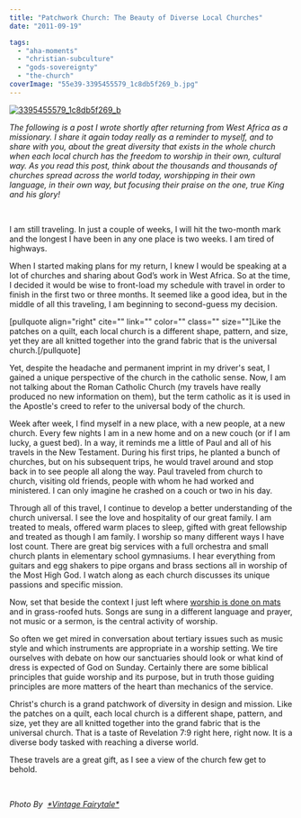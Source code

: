 ```yaml
---
title: "Patchwork Church: The Beauty of Diverse Local Churches"
date: "2011-09-19"

tags: 
  - "aha-moments"
  - "christian-subculture"
  - "gods-sovereignty"
  - "the-church"
coverImage: "55e39-3395455579_1c8db5f269_b.jpg"
---
```


[![3395455579_1c8db5f269_b](images/55e39-3395455579_1c8db5f269_b.jpg)](https://keelancook.files.wordpress.com/2020/08/55e39-3395455579_1c8db5f269_b.jpg)

_The following is a post I wrote shortly after returning from West Africa as a missionary. I share it again today really as a reminder to myself, and to share with you, about the great diversity that exists in the whole church when each local church has the freedom to worship in their own, cultural way. As you read this post, think about the thousands and thousands of churches spread across the world today, worshipping in their own language, in their own way, but focusing their praise on the one, true King and his glory!_

 

I am still traveling. In just a couple of weeks, I will hit the two-month mark and the longest I have been in any one place is two weeks. I am tired of highways.

When I started making plans for my return, I knew I would be speaking at a lot of churches and sharing about God’s work in West Africa. So at the time, I decided it would be wise to front-load my schedule with travel in order to finish in the first two or three months. It seemed like a good idea, but in the middle of all this traveling, I am beginning to second-guess my decision.

\[pullquote align="right" cite="" link="" color="" class="" size=""\]Like the patches on a quilt, each local church is a different shape, pattern, and size, yet they are all knitted together into the grand fabric that is the universal church.\[/pullquote\]

Yet, despite the headache and permanent imprint in my driver's seat, I gained a unique perspective of the church in the catholic sense. Now, I am not talking about the Roman Catholic Church (my travels have really produced no new information on them), but the term catholic as it is used in the Apostle's creed to refer to the universal body of the church.

Week after week, I find myself in a new place, with a new people, at a new church. Every few nights I am in a new home and on a new couch (or if I am lucky, a guest bed). In a way, it reminds me a little of Paul and all of his travels in the New Testament. During his first trips, he planted a bunch of churches, but on his subsequent trips, he would travel around and stop back in to see people all along the way. Paul traveled from church to church, visiting old friends, people with whom he had worked and ministered. I can only imagine he crashed on a couch or two in his day.

Through all of this travel, I continue to develop a better understanding of the church universal. I see the love and hospitality of our great family. I am treated to meals, offered warm places to sleep, gifted with great fellowship and treated as though I am family. I worship so many different ways I have lost count. There are great big services with a full orchestra and small church plants in elementary school gymnasiums. I hear everything from guitars and egg shakers to pipe organs and brass sections all in worship of the Most High God. I watch along as each church discusses its unique passions and specific mission.

Now, set that beside the context I just left where [worship is done on mats](http://blog.keelancook.com/2010/09/you-can-not-judge-a-church-by-its-pulpit.html "You can not judge a church by its pulpit") and in grass-roofed huts. Songs are sung in a different language and prayer, not music or a sermon, is the central activity of worship.

So often we get mired in conversation about tertiary issues such as music style and which instruments are appropriate in a worship setting. We tire ourselves with debate on how our sanctuaries should look or what kind of dress is expected of God on Sunday. Certainly there are some biblical principles that guide worship and its purpose, but in truth those guiding principles are more matters of the heart than mechanics of the service.

Christ's church is a grand patchwork of diversity in design and mission. Like the patches on a quilt, each local church is a different shape, pattern, and size, yet they are all knitted together into the grand fabric that is the universal church. That is a taste of Revelation 7:9 right here, right now. It is a diverse body tasked with reaching a diverse world.

These travels are a great gift, as I see a view of the church few get to behold.

 

_Photo By  [\*Vintage Fairytale\*](http://www.flickr.com/photos/7374708@N04/3395455579/)_
